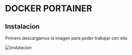 # DOCKER PORTAINER

## Instalacion
Primero descargamos la imagen para poder trabajar con ella

![instalacion][img1]





[img1]: /home/asir/docker-portainer/instalacion.png
